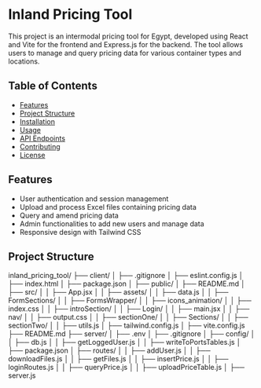 # Inland Pricing Tool

This project is an intermodal pricing tool for Egypt, developed using React and Vite for the frontend and Express.js for the backend. The tool allows users to manage and query pricing data for various container types and locations.

## Table of Contents

- [Features](#features)
- [Project Structure](#project-structure)
- [Installation](#installation)
- [Usage](#usage)
- [API Endpoints](#api-endpoints)
- [Contributing](#contributing)
- [License](#license)

## Features

- User authentication and session management
- Upload and process Excel files containing pricing data
- Query and amend pricing data
- Admin functionalities to add new users and manage data
- Responsive design with Tailwind CSS

## Project Structure
inland_pricing_tool/ 
├── client/ 
│ ├── .gitignore 
│ ├── eslint.config.js 
│ ├── index.html 
│ ├── package.json 
│ ├── public/ 
│ ├── README.md 
│ ├── src/ 
│ │ ├── App.jsx 
│ │ ├── assets/ 
│ │ ├── data.js 
│ │ ├── FormSections/ 
│ │ ├── FormsWrapper/ 
│ │ ├── icons_animation/ 
│ │ ├── index.css 
│ │ ├── introSection/ 
│ │ ├── Login/ 
│ │ ├── main.jsx 
│ │ ├── nav/ 
│ │ ├── output.css 
│ │ ├── sectionOne/ 
│ │ ├── Sections/ 
│ │ ├── sectionTwo/ 
│ │ ├── utils.js 
│ ├── tailwind.config.js 
│ ├── vite.config.js 
├── README.md 
├── server/ 
│ ├── .env 
│ ├── .gitignore 
│ ├── config/ 
│ │ ├── db.js 
│ │ ├── getLoggedUser.js 
│ │ ├── writeToPortsTables.js 
│ ├── package.json 
│ ├── routes/ 
│ │ ├── addUser.js 
│ │ ├── downloadFiles.js 
│ │ ├── getFiles.js 
│ │ ├── insertPrice.js 
│ │ ├── loginRoutes.js 
│ │ ├── queryPrice.js 
│ │ ├── uploadPriceTable.js 
│ ├── server.js


